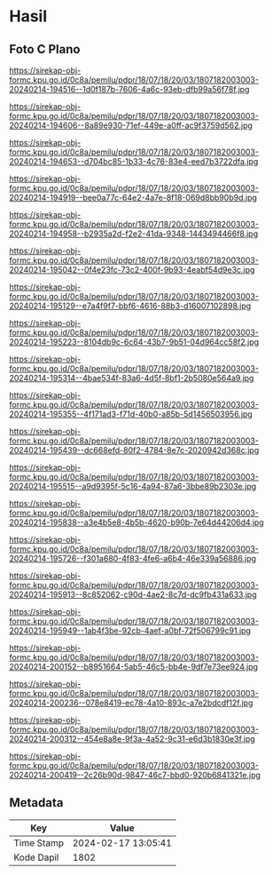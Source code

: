 # Hasil

## Foto C Plano

https://sirekap-obj-formc.kpu.go.id/0c8a/pemilu/pdpr/18/07/18/20/03/1807182003003-20240214-194516--1d0f187b-7606-4a6c-93eb-dfb99a56f78f.jpg

https://sirekap-obj-formc.kpu.go.id/0c8a/pemilu/pdpr/18/07/18/20/03/1807182003003-20240214-194606--8a89e930-71ef-449e-a0ff-ac9f3759d562.jpg

https://sirekap-obj-formc.kpu.go.id/0c8a/pemilu/pdpr/18/07/18/20/03/1807182003003-20240214-194653--d704bc85-1b33-4c76-83e4-eed7b3722dfa.jpg

https://sirekap-obj-formc.kpu.go.id/0c8a/pemilu/pdpr/18/07/18/20/03/1807182003003-20240214-194919--bee0a77c-64e2-4a7e-8f18-069d8bb90b9d.jpg

https://sirekap-obj-formc.kpu.go.id/0c8a/pemilu/pdpr/18/07/18/20/03/1807182003003-20240214-194958--b2935a2d-f2e2-41da-9348-1443494466f8.jpg

https://sirekap-obj-formc.kpu.go.id/0c8a/pemilu/pdpr/18/07/18/20/03/1807182003003-20240214-195042--0f4e23fc-73c2-400f-9b93-4eabf54d9e3c.jpg

https://sirekap-obj-formc.kpu.go.id/0c8a/pemilu/pdpr/18/07/18/20/03/1807182003003-20240214-195129--e7a4f9f7-bbf6-4616-88b3-d16007102898.jpg

https://sirekap-obj-formc.kpu.go.id/0c8a/pemilu/pdpr/18/07/18/20/03/1807182003003-20240214-195223--8104db9c-6c64-43b7-9b51-04d964cc58f2.jpg

https://sirekap-obj-formc.kpu.go.id/0c8a/pemilu/pdpr/18/07/18/20/03/1807182003003-20240214-195314--4bae534f-83a6-4d5f-8bf1-2b5080e564a9.jpg

https://sirekap-obj-formc.kpu.go.id/0c8a/pemilu/pdpr/18/07/18/20/03/1807182003003-20240214-195355--4f171ad3-f71d-40b0-a85b-5d1456503956.jpg

https://sirekap-obj-formc.kpu.go.id/0c8a/pemilu/pdpr/18/07/18/20/03/1807182003003-20240214-195439--dc668efd-80f2-4784-8e7c-2020942d368c.jpg

https://sirekap-obj-formc.kpu.go.id/0c8a/pemilu/pdpr/18/07/18/20/03/1807182003003-20240214-195515--a9d9395f-5c16-4a94-87a6-3bbe89b2303e.jpg

https://sirekap-obj-formc.kpu.go.id/0c8a/pemilu/pdpr/18/07/18/20/03/1807182003003-20240214-195838--a3e4b5e8-4b5b-4620-b90b-7e64d44206d4.jpg

https://sirekap-obj-formc.kpu.go.id/0c8a/pemilu/pdpr/18/07/18/20/03/1807182003003-20240214-195726--f301a680-4f83-4fe6-a6b4-46e339a56886.jpg

https://sirekap-obj-formc.kpu.go.id/0c8a/pemilu/pdpr/18/07/18/20/03/1807182003003-20240214-195913--8c852062-c90d-4ae2-8c7d-dc9fb431a633.jpg

https://sirekap-obj-formc.kpu.go.id/0c8a/pemilu/pdpr/18/07/18/20/03/1807182003003-20240214-195949--1ab4f3be-92cb-4aef-a0bf-72f506799c91.jpg

https://sirekap-obj-formc.kpu.go.id/0c8a/pemilu/pdpr/18/07/18/20/03/1807182003003-20240214-200152--b8951664-5ab5-46c5-bb4e-9df7e73ee924.jpg

https://sirekap-obj-formc.kpu.go.id/0c8a/pemilu/pdpr/18/07/18/20/03/1807182003003-20240214-200236--078e8419-ec78-4a10-893c-a7e2bdcdf12f.jpg

https://sirekap-obj-formc.kpu.go.id/0c8a/pemilu/pdpr/18/07/18/20/03/1807182003003-20240214-200312--454e8a8e-9f3a-4a52-9c31-e6d3b1830e3f.jpg

https://sirekap-obj-formc.kpu.go.id/0c8a/pemilu/pdpr/18/07/18/20/03/1807182003003-20240214-200419--2c26b90d-9847-46c7-bbd0-920b6841321e.jpg


## Metadata

| Key        | Value               |
| ---------- | ------------------- |
| Time Stamp | 2024-02-17 13:05:41 |
| Kode Dapil | 1802                |



